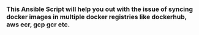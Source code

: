 ### This Ansible Script will help you out with the issue of syncing docker images in multiple docker registries like dockerhub, aws ecr, gcp gcr etc.
